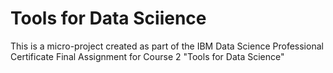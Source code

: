 # Tools for Data Sciience

This is a micro-project created as part of the IBM Data Science Professional Certificate Final Assignment for Course 2 "Tools for Data Science"
